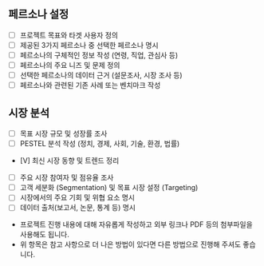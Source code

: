 ## **페르소나 설정**  
- [ ] 프로젝트 목표와 타겟 사용자 정의  
- [ ] 제공된 3가지 페르소나 중 선택한 페르소나 명시  
- [ ] 페르소나의 구체적인 정보 작성 (연령, 직업, 관심사 등)  
- [ ] 페르소나의 주요 니즈 및 문제 정의  
- [ ] 선택한 페르소나의 데이터 근거 (설문조사, 시장 조사 등)  
- [ ] 페르소나와 관련된 기존 사례 또는 벤치마크 작성  

## **시장 분석**  
- [ ] 목표 시장 규모 및 성장률 조사  
- [ ] PESTEL 분석 작성 (정치, 경제, 사회, 기술, 환경, 법률)  
- [V] 최신 시장 동향 및 트렌드 정리  
- [ ] 주요 시장 참여자 및 점유율 조사  
- [ ] 고객 세분화 (Segmentation) 및 목표 시장 설정 (Targeting)  
- [ ] 시장에서의 주요 기회 및 위협 요소 명시  
- [ ] 데이터 출처(보고서, 논문, 통계 등) 명시  

* 프로젝트 진행 내용에 대해 자유롭게 작성하고 외부 링크나 PDF 등의 첨부파일을 사용해도 됩니다.
* 위 항목은 참고 사항으로 더 나은 방법이 있다면 다른 방법으로 진행해 주셔도 좋습니다.